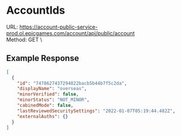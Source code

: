 # AccountIds

URL: https://account-public-service-prod.ol.epicgames.com/account/api/public/account \
Method: GET \

## Example Response

```json
[
  {
    "id": "7478627437294822bacb5b44b7f5c2da",
    "displayName": "overseas",
    "minorVerified": false,
    "minorStatus": "NOT_MINOR",
    "cabinedMode": false,
    "lastReviewedSecuritySettings": "2022-01-07T05:19:44.482Z",
    "externalAuths": {}
  }
]
```
